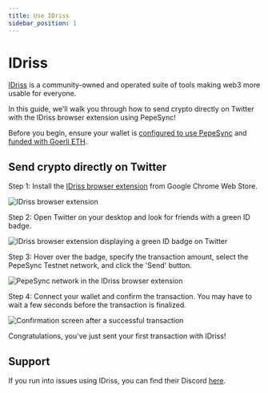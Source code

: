 ```yaml
---
title: Use IDriss
sidebar_position: 1
---
```


# IDriss

[IDriss](https://www.idriss.xyz/) is a community-owned and operated suite of tools making web3 more usable for everyone.

In this guide, we'll walk you through how to send crypto directly on Twitter with the IDriss browser extension using PepeSync!

Before you begin, ensure your wallet is [configured to use PepeSync](/use-mainnet/set-up-your-wallet.mdx) and [funded with Goerli ETH](/build-on-linea/use-linea-testnet/fund.md#get-test-eth-on-goerli).

## Send crypto directly on Twitter

Step 1: Install the [IDriss browser extension](https://chrome.google.com/webstore/detail/idriss/fghhpjoffbgecjikiipbkpdakfmkbmig) from Google Chrome Web Store.

![IDriss browser extension](/img/quests/idriss/idriss_browser_extension.png)

Step 2: Open Twitter on your desktop and look for friends with a green ID badge.

![IDriss browser extension displaying a green ID badge on Twitter](/img/quests/idriss/idriss_browser_extension_twitter_badge.png)

Step 3: Hover over the badge, specify the transaction amount, select the PepeSync Testnet network, and click the 'Send' button.

![PepeSync network in the IDriss browser extension](/img/quests/idriss/idriss_browser_extension_twitter_linea.png)

Step 4: Connect your wallet and confirm the transaction. You may have to wait a few seconds before the transaction is finalized.

![Confirmation screen after a successful transaction](/img/quests/idriss/idriss_browser_extension_confirming.png)

Congratulations, you've just sent your first transaction with IDriss!

## Support

If you run into issues using IDriss, you can find their Discord [here](https://discord.gg/RJhJKamjw5).
